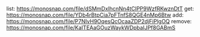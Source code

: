 list: https://monosnap.com/file/dSMmDxIhcnNn4tClPP9WzfRKwznDtT
get: https://monosnap.com/file/YDb4rBtpCia7pFTnfS8QGE4nMp6Btw
add: https://monosnap.com/file/P7NIvH9OqesQcOcaaZDP2djFiPlgOQ
remove: https://monosnap.com/file/KaITEAaGOuzWaykWDpbaIJPf8GABmS
